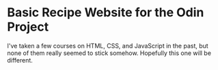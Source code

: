 # Basic Recipe Website for the Odin Project
I've taken a few courses on HTML, CSS, and JavaScript in the past, but none of them really seemed to stick somehow. Hopefully this one will be different.